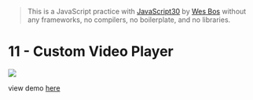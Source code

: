 > This is a JavaScript practice with [JavaScript30](https://javascript30.com/) by [Wes Bos](https://github.com/wesbos) without any frameworks, no compilers, no boilerplate, and no libraries.

# 11 - Custom Video Player

![](images/11_00.png)

view demo [here](https://ramniwasmahala007.github.io/30-Days_JavaScript/11-Custom_Video_Player/)
